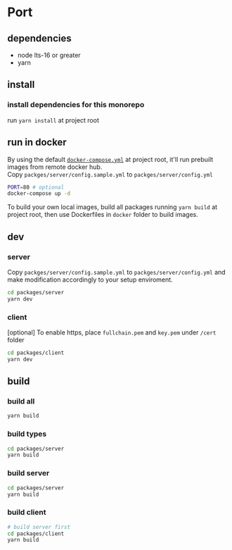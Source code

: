# Port

## dependencies
- node lts-16 or greater
- yarn

## install
### install dependencies for this monorepo
run `yarn install` at project root

## run in docker
By using the default [`docker-compose.yml`](docker-compose.yml) at project root, it'll run prebuilt images from remote docker hub.  
Copy `packges/server/config.sample.yml` to `packges/server/config.yml`

```sh
PORT=80 # optional
docker-compose up -d
```
To build your own local images, build all packages running `yarn build` at project root, then use Dockerfiles in `docker` folder to build images.

## dev
### server
Copy `packges/server/config.sample.yml` to `packges/server/config.yml` and make modification accordingly to your setup enviroment.
```sh
cd packages/server
yarn dev
```

### client
[optional] To enable https, place `fullchain.pem` and `key.pem` under `/cert` folder 
```sh
cd packages/client
yarn dev
```

## build
### build all
```sh
yarn build
```

### build types
```sh
cd packages/server
yarn build
```

### build server
```sh
cd packages/server
yarn build
```

### build client
```sh
# build server first
cd packages/client
yarn build
```
